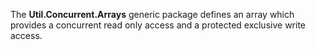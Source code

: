 <p>The <b>Util.Concurrent.Arrays</b> generic package defines an array which provides a concurrent read only access and a protected exclusive write access.</p>
